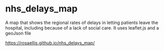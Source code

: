 # nhs_delays_map
A map that shows the regional rates of delays in letting patients leave the hospital, including because of a lack of social care. It uses leaflet.js and a geoJson file

https://rosaellis.github.io/nhs_delays_map/ 
